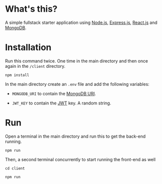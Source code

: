 # What's this?
A simple fullstack starter application using [Node.js](https://github.com/nodejs/node), [Express.js](https://github.com/expressjs/express), [React.js](https://github.com/facebook/react) and [MongoDB](https://github.com/mongodb/mongo).

# Installation
Run this command twice. One time in the main directory and then once again in the `/client` directory.

```
npm install
```

In the main directory create an `.env` file and add the following variables:

- `MONGODB_URI` to contain the [MongoDB URI](https://docs.mongodb.com/manual/reference/connection-string/).

- `JWT_KEY` to contain the [JWT](https://github.com/auth0/node-jsonwebtoken) key. A random string.

# Run
Open a terminal in the main directory and run this to get the back-end running.

```
npm run
```

Then, a second terminal concurrently to start running the front-end as well

```
cd client

npm run
```
